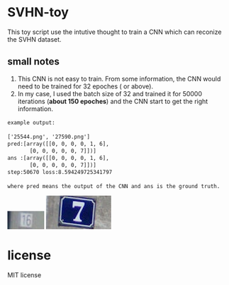 # SVHN-toy
This toy script use the intutive thought to train a CNN which can reconize the SVHN dataset.

## small notes
1. This CNN is not easy to train. From some information, the CNN would need to be trained for 32 epoches ( or above).
2. In my case, I used the batch size of 32 and trained it for 50000 iterations (**about 150 epoches**) and the CNN start to get the right information.

```
example output:

['25544.png', '27590.png']
pred:[array([[0, 0, 0, 0, 1, 6],
       [0, 0, 0, 0, 0, 7]])]
ans :[array([[0, 0, 0, 0, 1, 6],
       [0, 0, 0, 0, 0, 7]])]
step:50670 loss:8.594249725341797

where pred means the output of the CNN and ans is the ground truth.
```
![25544.png](25544.png)
![27590.png](27590.png)

# license
MIT license